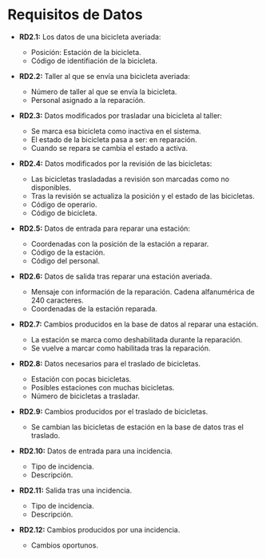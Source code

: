 # Requisitos de Datos

  - **RD2.1:** Los datos de una bicicleta averiada:  

      * Posición: Estación de la bicicleta.
      * Código de identifiación de la bicicleta.
  - **RD2.2:** Taller al que se envía una bicicleta averiada:

      * Número de taller al que se envía la bicicleta.  
      * Personal asignado a la reparación.
  - **RD2.3:** Datos modificados por trasladar una bicicleta al taller:  

      * Se marca esa bicicleta como inactiva en el sistema.  
      * El estado de la bicicleta pasa a ser: en reparación.  
      * Cuando se repara se cambia el estado a activa.  
  - **RD2.4:** Datos modificados por la revisión de las bicicletas:  

      * Las bicicletas trasladadas a revisión son marcadas como no disponibles.  
      * Tras la revisión se actualiza la posición y el estado de las bicicletas.
      * Código de operario.
      * Código de bicicleta.
  - **RD2.5:** Datos de entrada para reparar una estación:  

      * Coordenadas con la posición de la estación a reparar.  
      * Código de la estación.
      * Código del personal.
  - **RD2.6:** Datos de salida tras reparar una estación averiada.  

      * Mensaje con información de la reparación. Cadena alfanumérica de 240 caracteres.  
      * Coordenadas de la estación reparada.  
  - **RD2.7:** Cambios producidos en la base de datos al reparar una estación.  

      * La estación se marca como deshabilitada durante la reparación.  
      * Se vuelve a marcar como habilitada tras la reparación.  
  - **RD2.8:** Datos necesarios para el traslado de bicicletas.  

      * Estación con pocas bicicletas.  
      * Posibles estaciones con muchas bicicletas.  
      * Número de bicicletas a trasladar.  
  - **RD2.9:** Cambios producidos por el traslado de bicicletas.  

      * Se cambian las bicicletas de estación en la base de datos tras el traslado.  
  - **RD2.10:** Datos de entrada para una incidencia.  

      * Tipo de incidencia.  
      * Descripción.  
  - **RD2.11:** Salida tras una incidencia.  

      * Tipo de incidencia.  
      * Descripción.  
  - **RD2.12:** Cambios producidos por una incidencia.  

      * Cambios oportunos.  
